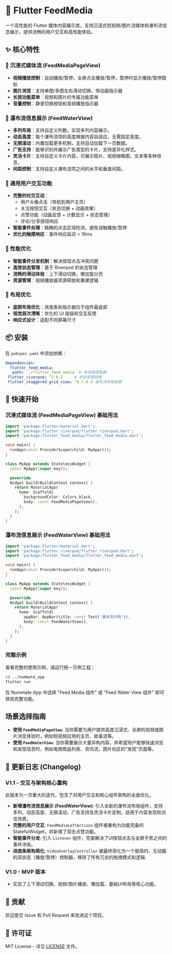 # 📱 Flutter FeedMedia 

一个高性能的 Flutter 媒体内容展示库，支持沉浸式短视频/图片流媒体和瀑布流信息展示，提供流畅的用户交互和高性能体验。

## ✨ 核心特性

### 🎥 沉浸式媒体流 (FeedMediaPageView)
- **视频播放控制**：自动播放/暂停，全屏点击播放/暂停，暂停时显示播放/暂停图标
- **图片浏览**：支持单图/多图左右滑动切换，带动画指示器
- **长按功能菜单**：视频和图片的专属功能菜单
- **音量控制**：静音切换按钮和音频播放指示器

### 🎯 瀑布流信息展示 (FeedWaterView)
- **多列布局**：支持自定义列数，实现多列内容展示。
- **动态高度**：每个瀑布流项的高度根据内容自适应，无需固定高度。
- **无限滚动**：内置加载更多机制，支持自动加载下一页数据。
- **广告支持**：能够识别并展示广告类型的卡片，支持差异化样式。
- **灵活卡片**：支持自定义卡片内容，可展示图片、视频缩略图、文本等多种信息。
- **间距控制**：支持自定义瀑布流项之间的水平和垂直间距。

### 🤝 通用用户交互功能
- **完整的社交互动**：
  - 用户头像点击（导航到用户主页）
  - 关注按钮交互（状态切换 + 动画效果）
  - 点赞功能（动画反馈 + 计数显示 + 状态管理）
  - 评论/分享按钮响应
- **智能事件处理**：精确的点击区域检测，避免误触播放/暂停
- **优化的触摸响应**：事件响应延迟 < 16ms

### 🚀 性能优化
- **智能事件分发机制**：解决按钮点击冲突问题
- **高效状态管理**：基于 Riverpod 的状态管理
- **流畅的滑动体验**：上下滑动切换，懒加载分页
- **资源管理**：视频播放器资源释放和重建逻辑

### 🎨 布局优化
- **底部布局优化**：进度条和指示器位于组件最底部
- **视觉层次清晰**：优化的 UI 层级和交互反馈
- **响应式设计**：适配不同屏幕尺寸

## 📦 安装

在 `pubspec.yaml` 中添加依赖：
 
 ```yaml
dependencies:
   flutter_feed_media:
    path: ../flutter_feed_media  # 本地路径依赖
  flutter_riverpod: ^2.6.1     # 状态管理依赖
  flutter_staggered_grid_view: ^0.7.0 # 瀑布流布局依赖
 ```
 
## 🚀 快速开始

### 沉浸式媒体流 (FeedMediaPageView) 基础用法
 
 ```dart
 import 'package:flutter/material.dart';
 import 'package:flutter_riverpod/flutter_riverpod.dart';
 import 'package:flutter_feed_media/flutter_feed_media.dart';
 
 void main() {
   runApp(const ProviderScope(child: MyApp()));
 }
 
 class MyApp extends StatelessWidget {
   const MyApp({super.key});
 
   @override
   Widget build(BuildContext context) {
     return MaterialApp(
       home: Scaffold(
         backgroundColor: Colors.black,
         body: const FeedMediaPageView(),
       ),
     );
   }
 }
 ```

### 瀑布流信息展示 (FeedWaterView) 基础用法

```dart
import 'package:flutter/material.dart';
import 'package:flutter_riverpod/flutter_riverpod.dart';
import 'package:flutter_feed_media/flutter_feed_media.dart';

void main() {
  runApp(const ProviderScope(child: MyApp()));
}

class MyApp extends StatelessWidget {
  const MyApp({super.key});

  @override
  Widget build(BuildContext context) {
    return MaterialApp(
      home: Scaffold(
        appBar: AppBar(title: const Text('瀑布流示例')),
        body: const FeedWaterView(),
      ),
    );
  }
}
```

### 完整示例

查看完整的使用示例，请运行统一示例工程：

```bash
cd ../nummate_app
flutter run
```

在 Nummate App 中选择 "Feed Media 组件" 或 "Feed Water View 组件" 即可体验完整功能。

## 场景选择指南

*   **使用 `FeedMediaPageView`**: 当你需要为用户提供高度沉浸式、全屏的视频或图片浏览体验时，例如短视频应用的主页、故事流等。
*   **使用 `FeedWaterView`**: 当你需要展示大量异构内容，并希望用户能够快速浏览和发现信息时，例如电商商品列表、资讯流、图片社区的“发现”页面等。

## 📝 更新日志 (Changelog)

### V1.1 - 交互与架构核心重构
此版本为一次重大的迭代，包含了对用户交互和核心组件架构的全面优化。

- **新增瀑布流信息展示 (FeedWaterView)**: 引入全新的瀑布流布局组件，支持多列、动态高度、无限滚动、广告支持及灵活卡片定制，适用于内容发现和浏览场景。
- **完整的用户交互**: `FeedMediaLeftActions` 组件被重构为功能完备的 StatefulWidget，并新增了双击点赞功能。
- **智能事件分发**: 引入 `Listener` 组件，完美解决了UI按钮点击与全屏手势之间的事件冲突。
- **进度条架构简化**: `VideoOverlayController` 被最终简化为一个极简的、无动画的双状态（播放/暂停）控制器，移除了所有冗余的拖拽模式和逻辑.

### V1.0 - MVP 版本
- 实现了上下滑动切换、视频/图片播放、懒加载、基础UI布局等核心功能。


## 🤝 贡献

欢迎提交 Issue 和 Pull Request 来改进这个项目。

## 📄 许可证

MIT License - 详见 [LICENSE](LICENSE) 文件。
